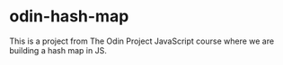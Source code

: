# odin-hash-map

This is a project from The Odin Project JavaScript course where we are building a hash map in JS.